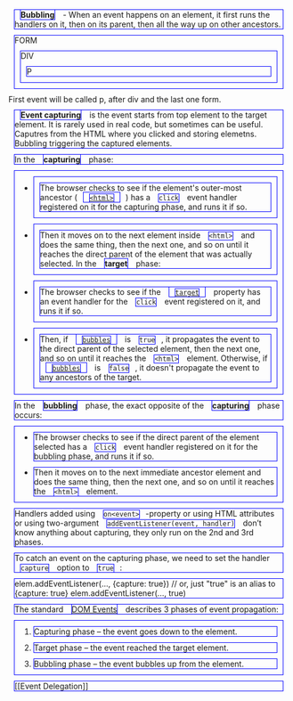 **Bubbling** - When an event happens on an element, it first runs the handlers on it, then on its parent, then all the way up on other ancestors.

<style> body * { margin: 10px; border: 1px solid blue; } </style> 
<form onclick="alert('form')">FORM 
	<div onclick="alert('div')">DIV 
		<p onclick="alert('p')">P</p> 
	</div>
 </form>
First event will be called  p, after div and the last one form.

**Event capturing** is the event starts from top element to the target element.  It is rarely used in real code, but sometimes can be useful.
Caputres from the HTML where you clicked and storing elemetns.
Bubbling triggering the captured elements.

In the **capturing** phase:

-   The browser checks to see if the element's outer-most ancestor ([`<html>`](https://developer.mozilla.org/en-US/docs/Web/HTML/Element/html)) has a `click` event handler registered on it for the capturing phase, and runs it if so.
-   Then it moves on to the next element inside `<html>` and does the same thing, then the next one, and so on until it reaches the direct parent of the element that was actually selected.
In the **target** phase:

-   The browser checks to see if the [`target`](https://developer.mozilla.org/en-US/docs/Web/API/Event/target "target") property has an event handler for the `click` event registered on it, and runs it if so.
-   Then, if [`bubbles`](https://developer.mozilla.org/en-US/docs/Web/API/Event/bubbles "bubbles") is `true`, it propagates the event to the direct parent of the selected element, then the next one, and so on until it reaches the `<html>` element. Otherwise, if [`bubbles`](https://developer.mozilla.org/en-US/docs/Web/API/Event/bubbles "bubbles") is `false`, it doesn't propagate the event to any ancestors of the target.

In the **bubbling** phase, the exact opposite of the **capturing** phase occurs:

-   The browser checks to see if the direct parent of the element selected has a `click` event handler registered on it for the bubbling phase, and runs it if so.
-   Then it moves on to the next immediate ancestor element and does the same thing, then the next one, and so on until it reaches the `<html>` element.

Handlers added using `on<event>`-property or using HTML attributes or using two-argument `addEventListener(event, handler)` don’t know anything about capturing, they only run on the 2nd and 3rd phases.

To catch an event on the capturing phase, we need to set the handler `capture` option to `true`:

elem.addEventListener(..., {capture: true}) 
// or, just "true" is an alias to {capture: true} 
elem.addEventListener(..., true)

The standard [DOM Events](http://www.w3.org/TR/DOM-Level-3-Events/) describes 3 phases of event propagation:

1.  Capturing phase – the event goes down to the element.
2.  Target phase – the event reached the target element.
3.  Bubbling phase – the event bubbles up from the element.

[[Event Delegation]]
